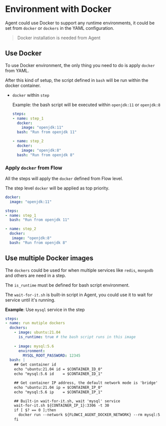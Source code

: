 # Environment with Docker

Agent could use Docker to support any runtime environments, it could be set from `docker` or `dockers` in the YAML configuration.

> Docker installation is needed from Agent

## Use Docker

To use Docker environment, the only thing you need to do is apply `docker` from YAML.

After this kind of setup, the script defined in `bash` will be run within the docker container.


- `docker` within `step`

  Example: the bash script will be executed within `openjdk:11` or `openjdk:8`
 
    ```yaml
    steps:
    - name: step_1
      docker:
        image: "openjdk:11"
      bash: "Run from openjdk 11"

    - name: step_2
      docker:
        image: "openjdk:8"
      bash: "Run from openjdk 8"
    ```

### Apply `docker` from Flow

All the steps will apply the `docker` defined from Flow level.

The step level `docker` will be applied as top priority.

```yaml
docker:
  image: "openjdk:11"

steps:
- name: step_1
  bash: "Run from openjdk 11"

- name: step_2
  docker:
   image: "openjdk:8"
  bash: "Run from openjdk 8"

```

## Use multiple Docker images

The `dockers` could be used for when multiple services like `redis`, `mongodb` and others are need in a step. 

The `is_runtime` must be defined for bash script environment.

The `wait-for-it.sh` is built-in script in Agent, you could use it to wait for service until it's running.

__Example__: Use `mysql` service in the step

```yaml
steps:
- name: run mutiple dockers
  dockers:
    - image: ubuntu:21.04
      is_runtime: true # the bash script runs in this image
      
    - image: mysql:5.6
      environment:
        MYSQL_ROOT_PASSWORD: 12345
  bash: |
    ## Get container id
    echo "ubuntu:21.04 id = $CONTAINER_ID_0"
    echo "mysql:5.6 id    = $CONTAINER_ID_1"

    ## Get container IP address, the default network mode is 'bridge'
    echo "ubuntu:21.04 ip = $CONTAINER_IP_0"
    echo "mysql:5.6 ip    = $CONTAINER_IP_1"

    ## Built-in wait-for-it.sh, wait 'mysql' service
    wait-for-it.sh ${CONTAINER_IP_1}:3306 -t 30
    if [ $? == 0 ];then
      docker run --network ${FLOWCI_AGENT_DOCKER_NETWORK} --rm mysql:5.6 mysql -h${CONTAINER_IP_1} -uroot -p12345 mysql -e "select * from user"
    fi
```